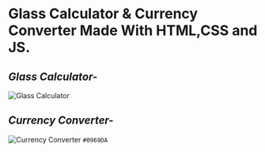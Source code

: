 # Glass Calculator & Currency Converter Made With HTML,CSS and JS.
## ***Glass Calculator-***
![Glass Calculator](https://i.ibb.co/crHvqzw/imgonline-com-ua-twotoone-Snj-INF0-GL0.jpg)
## ***Currency Converter-***
![Currency Converter](https://i.ibb.co/27Pr4JS/imgonline-com-ua-twotoone-EKa-X0yzn-HUfx.jpg)
`#0969DA`
